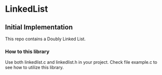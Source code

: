 # LinkedList

## Initial Implementation

This repo contains a Doubly Linked List.

### How to this library

Use both linkedlist.c and linkedlist.h in your project.
Check file example.c to see how to utilize this library.